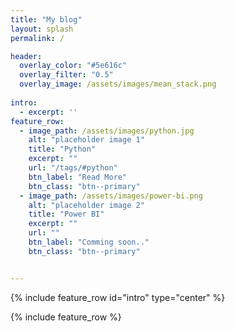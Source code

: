```yaml
---
title: "My blog"
layout: splash
permalink: /

header:
  overlay_color: "#5e616c"
  overlay_filter: "0.5"
  overlay_image: /assets/images/mean_stack.png
 
intro: 
  - excerpt: ''
feature_row:
  - image_path: /assets/images/python.jpg
    alt: "placeholder image 1"
    title: "Python"
    excerpt: ""
    url: "/tags/#python"
    btn_label: "Read More"
    btn_class: "btn--primary"
  - image_path: /assets/images/power-bi.png
    alt: "placeholder image 2"
    title: "Power BI"
    excerpt: ""
    url: ""
    btn_label: "Comming soon.."
    btn_class: "btn--primary"


---
```


{% include feature_row id="intro" type="center" %}

{% include feature_row %}
